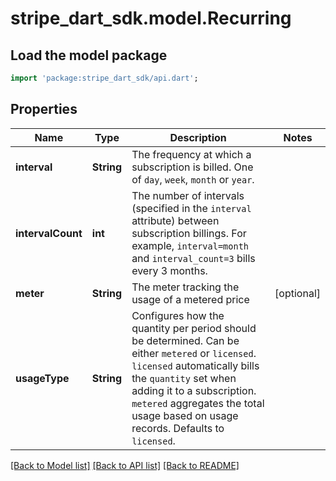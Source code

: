 # stripe_dart_sdk.model.Recurring

## Load the model package
```dart
import 'package:stripe_dart_sdk/api.dart';
```

## Properties
Name | Type | Description | Notes
------------ | ------------- | ------------- | -------------
**interval** | **String** | The frequency at which a subscription is billed. One of `day`, `week`, `month` or `year`. | 
**intervalCount** | **int** | The number of intervals (specified in the `interval` attribute) between subscription billings. For example, `interval=month` and `interval_count=3` bills every 3 months. | 
**meter** | **String** | The meter tracking the usage of a metered price | [optional] 
**usageType** | **String** | Configures how the quantity per period should be determined. Can be either `metered` or `licensed`. `licensed` automatically bills the `quantity` set when adding it to a subscription. `metered` aggregates the total usage based on usage records. Defaults to `licensed`. | 

[[Back to Model list]](../README.md#documentation-for-models) [[Back to API list]](../README.md#documentation-for-api-endpoints) [[Back to README]](../README.md)


